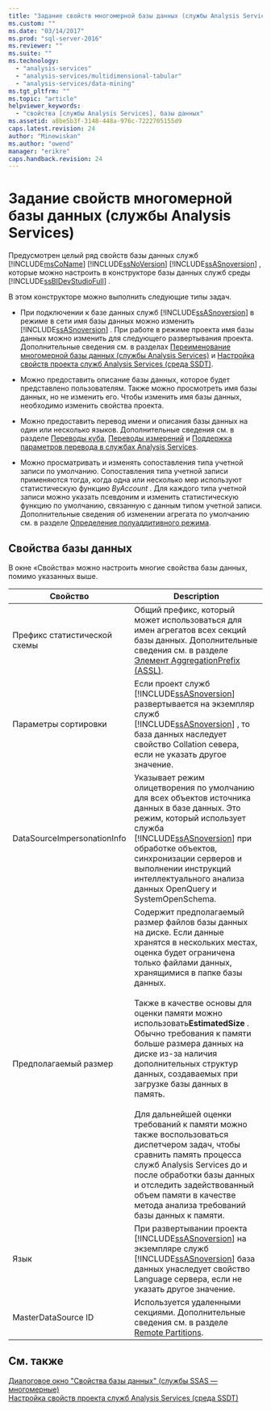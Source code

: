 ```yaml
---
title: "Задание свойств многомерной базы данных (службы Analysis Services) | Microsoft Docs"
ms.custom: ""
ms.date: "03/14/2017"
ms.prod: "sql-server-2016"
ms.reviewer: ""
ms.suite: ""
ms.technology: 
  - "analysis-services"
  - "analysis-services/multidimensional-tabular"
  - "analysis-services/data-mining"
ms.tgt_pltfrm: ""
ms.topic: "article"
helpviewer_keywords: 
  - "свойства [службы Analysis Services], базы данных"
ms.assetid: a8be5b3f-3148-448a-976c-7222705155d9
caps.latest.revision: 24
author: "Minewiskan"
ms.author: "owend"
manager: "erikre"
caps.handback.revision: 24
---
```

# Задание свойств многомерной базы данных (службы Analysis Services)
  Предусмотрен целый ряд свойств базы данных служб [!INCLUDE[msCoName](../../includes/msconame-md.md)] [!INCLUDE[ssNoVersion](../../includes/ssnoversion-md.md)] [!INCLUDE[ssASnoversion](../../includes/ssasnoversion-md.md)] , которые можно настроить в конструкторе базы данных служб среды [!INCLUDE[ssBIDevStudioFull](../../includes/ssbidevstudiofull-md.md)] .  
  
 В этом конструкторе можно выполнить следующие типы задач.  
  
-   При подключении к базе данных служб [!INCLUDE[ssASnoversion](../../includes/ssasnoversion-md.md)] в режиме в сети имя базы данных можно изменить [!INCLUDE[ssASnoversion](../../includes/ssasnoversion-md.md)] . При работе в режиме проекта имя базы данных можно изменить для следующего развертывания проекта. Дополнительные сведения см. в разделах [Переименование многомерной базы данных (службы Analysis Services)](../../analysis-services/multidimensional-models/rename-a-multidimensional-database-analysis-services.md) и [Настройка свойств проекта служб Analysis Services (среда SSDT)](../../analysis-services/multidimensional-models/configure-analysis-services-project-properties-ssdt.md).  
  
-   Можно предоставить описание базы данных, которое будет представлено пользователям. Также можно просмотреть имя базы данных, но не изменить его. Чтобы изменить имя базы данных, необходимо изменить свойства проекта.  
  
-   Можно предоставить перевод имени и описания базы данных на один или несколько языков. Дополнительные сведения см. в разделе [Переводы куба](../../analysis-services/multidimensional-models-olap-logical-cube-objects/cube-translations.md), [Переводы измерений](../../analysis-services/multidimensional-models-olap-logical-dimension-objects/dimension-translations.md) и [Поддержка параметров перевода в службах Analysis Services](../../analysis-services/translation-support-in-analysis-services.md).  
  
-   Можно просматривать и изменять сопоставления типа учетной записи по умолчанию. Сопоставления типа учетной записи применяются тогда, когда одна или несколько мер используют статистическую функцию *ByAccount* . Для каждого типа учетной записи можно указать псевдоним и изменить статистическую функцию по умолчанию, связанную с данным типом учетной записи. Дополнительные сведения об изменении агрегата по умолчанию см. в разделе [Определение полуаддитивного режима](../../analysis-services/multidimensional-models/define-semiadditive-behavior.md).  
  
## Свойства базы данных  
 В окне «Свойства» можно настроить многие свойства базы данных, помимо указанных выше.  
  
|Свойство|Description|  
|--------------|-----------------|  
|Префикс статистической схемы|Общий префикс, который может использоваться для имен агрегатов всех секций базы данных. Дополнительные сведения см. в разделе [Элемент AggregationPrefix (ASSL)](../../analysis-services/scripting/properties/aggregationprefix-element-assl.md).|  
|Параметры сортировки|Если проект служб [!INCLUDE[ssASnoversion](../../includes/ssasnoversion-md.md)] развертывается на экземпляр служб [!INCLUDE[ssASnoversion](../../includes/ssasnoversion-md.md)] , то база данных наследует свойство Collation севера, если не указать другое значение.|  
|DataSourceImpersonationInfo|Указывает режим олицетворения по умолчанию для всех объектов источника данных в базе данных. Это режим, который использует служба [!INCLUDE[ssASnoversion](../../includes/ssasnoversion-md.md)] при обработке объектов, синхронизации серверов и выполнении инструкций интеллектуального анализа данных OpenQuery и SystemOpenSchema.|  
|Предполагаемый размер|Содержит предполагаемый размер файлов базы данных на диске. Если данные хранятся в нескольких местах, оценка будет ограничена только файлами данных, хранящимися в папке базы данных.<br /><br /> Также в качестве основы для оценки памяти можно использовать**EstimatedSize** . Обычно требования к памяти больше размера данных на диске из-за наличия дополнительных структур данных, создаваемых при загрузке базы данных в память.<br /><br /> Для дальнейшей оценки требований к памяти можно также воспользоваться диспетчером задач, чтобы сравнить память процесса служб Analysis Services до и после обработки базы данных и отследить задействованный объем памяти в качестве метода анализа требований базы данных к памяти.|  
|Язык|При развертывании проекта [!INCLUDE[ssASnoversion](../../includes/ssasnoversion-md.md)] на экземпляре служб [!INCLUDE[ssASnoversion](../../includes/ssasnoversion-md.md)] база данных унаследует свойство Language сервера, если не указать другое значение.|  
|MasterDataSource ID|Используется удаленными секциями. Дополнительные сведения см. в разделе [Remote Partitions](../Topic/Remote%20Partitions.md).|  
  
## См. также  
 [Диалоговое окно "Свойства базы данных" (службы SSAS — многомерные)](../Topic/Database%20Properties%20Dialog%20Box%20\(SSAS%20-%20Multidimensional\).md)   
 [Настройка свойств проекта служб Analysis Services (среда SSDT)](../../analysis-services/multidimensional-models/configure-analysis-services-project-properties-ssdt.md)  
  
  
